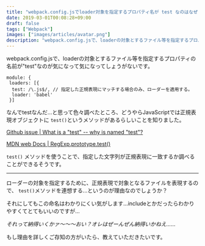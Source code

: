 ```yaml
---
title: "webpack.config.jsでloader対象を指定するプロパティ名が test なのはなぜ？"
date: 2019-03-01T00:08:28+09:00
draft: false
tags: ["Webpack"]
images: ["images/articles/avatar.png"]
description: "webpack.config.jsで、loaderの対象とするファイル等を指定するプロパティの名前がtestなのがとても気になるのですが、これはJavaScriptの正規表現オブジェクトのtestメソッドに由来するという説があるようです。真相はわかりません。"
---
```

webpack.config.jsで、loaderの対象とするファイル等を指定するプロパティの名前が"test"なのが気になって気になってしょうがないです。

```
module: {
 loaders: [{
  test: /\.js$/, // 指定した正規表現にマッチする場合のみ、ローダーを適用する。
  loader: 'babel'
 }]
```

なんでtestなんだ...と思って色々調べたところ、どうやらJavaScriptでは正規表現オブジェクトに `test()`というメソッドがあるらしいことを知りました。

[Github issue | What is a "test" -- why is named "test"?](https://github.com/webpack/webpack/issues/866)

[MDN web Docs | RegExp.prototype.test()](https://developer.mozilla.org/ja/docs/Web/JavaScript/Reference/Global_Objects/RegExp/test)

`test()` メソッドを使うことで、指定した文字列が正規表現に一致するか調べることができるそうです。

***

ローダーの対象を指定するために、正規表現で対象となるファイルを表現するので、 `test()`メソッドを連想する...というのが理由なのでしょうか？

それにしてもこの命名はわかりにくい気がします...includeとかだったらわかりやすくてとてもいいのですが...

_それって納得いくかァ～～～おい？オレはぜーんぜん納得いかねえ……_

もし理由を詳しくご存知の方がいたら、教えていただきたいです。